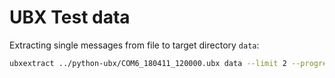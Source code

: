 # UBX Test data


Extracting single messages from file to target directory `data`:

```bash
ubxextract ../python-ubx/COM6_180411_120000.ubx data --limit 2 --progress --update
```